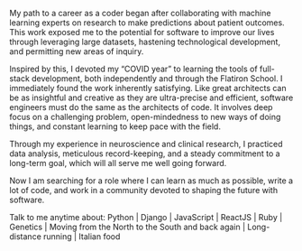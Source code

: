 
My path to a career as a coder began after collaborating with machine learning experts on research to make predictions about patient outcomes. This work exposed me to the potential for software to improve our lives through leveraging large datasets, hastening technological development, and permitting new areas of inquiry.

Inspired by this, I devoted my “COVID year” to learning the tools of full-stack development, both independently and through the Flatiron School. I immediately found the work inherently satisfying. Like great architects can be as insightful and creative as they are ultra-precise and efficient, software engineers must do the same as the architects of code. It involves deep focus on a challenging problem, open-mindedness to new ways of doing things, and constant learning to keep pace with the field.

Through my experience in neuroscience and clinical research, I practiced data analysis, meticulous record-keeping, and a steady commitment to a long-term goal, which will all serve me well going forward. 

Now I am searching for a role where I can learn as much as possible, write a lot of code, and work in a community devoted to shaping the future with software.

Talk to me anytime about: Python | Django | JavaScript | ReactJS | Ruby | Genetics | Moving from the North to the South and back again | Long-distance running | Italian food


<!--
**cossentino/cossentino** is a ✨ _special_ ✨ repository because its `README.md` (this file) appears on your GitHub profile.

Here are some ideas to get you started:

- 🔭 I’m currently working on ...
- 🌱 I’m currently learning ...
- 👯 I’m looking to collaborate on ...
- 🤔 I’m looking for help with ...
- 💬 Ask me about ...
- 📫 How to reach me: ...
- 😄 Pronouns: ...
- ⚡ Fun fact: ...
-->
